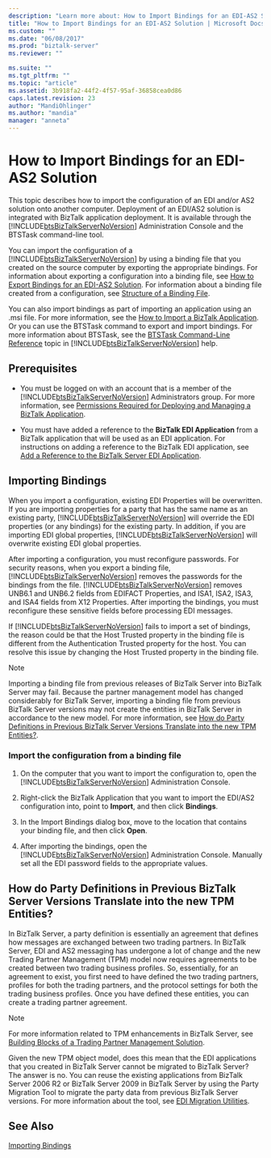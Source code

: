 ```yaml
---
description: "Learn more about: How to Import Bindings for an EDI-AS2 Solution"
title: "How to Import Bindings for an EDI-AS2 Solution | Microsoft Docs"
ms.custom: ""
ms.date: "06/08/2017"
ms.prod: "biztalk-server"
ms.reviewer: ""

ms.suite: ""
ms.tgt_pltfrm: ""
ms.topic: "article"
ms.assetid: 3b918fa2-44f2-4f57-95af-36858cea0d86
caps.latest.revision: 23
author: "MandiOhlinger"
ms.author: "mandia"
manager: "anneta"
---
```

# How to Import Bindings for an EDI-AS2 Solution
This topic describes how to import the configuration of an EDI and/or AS2 solution onto another computer. Deployment of an EDI/AS2 solution is integrated with BizTalk application deployment. It is available through the [!INCLUDE[btsBizTalkServerNoVersion](../includes/btsbiztalkservernoversion-md.md)] Administration Console and the BTSTask command-line tool.  
  
 You can import the configuration of a [!INCLUDE[btsBizTalkServerNoVersion](../includes/btsbiztalkservernoversion-md.md)] by using a binding file that you created on the source computer by exporting the appropriate bindings. For information about exporting a configuration into a binding file, see [How to Export Bindings for an EDI-AS2 Solution](../core/how-to-export-bindings-for-an-edi-as2-solution.md). For information about a binding file created from a configuration, see [Structure of a Binding File](../core/structure-of-a-binding-file.md).  
  
 You can also import bindings as part of importing an application using an .msi file. For more information, see the [How to Import a BizTalk Application](../core/how-to-import-a-biztalk-application.md). Or you can use the BTSTask command to export and import bindings. For more information about BTSTask, see the [BTSTask Command-Line Reference](../core/btstask-command-line-reference.md) topic in [!INCLUDE[btsBizTalkServerNoVersion](../includes/btsbiztalkservernoversion-md.md)] help.  
  
## Prerequisites  
  
- You must be logged on with an account that is a member of the [!INCLUDE[btsBizTalkServerNoVersion](../includes/btsbiztalkservernoversion-md.md)] Administrators group. For more information, see [Permissions Required for Deploying and Managing a BizTalk Application](../core/permissions-required-for-deploying-and-managing-a-biztalk-application.md).  
  
- You must have added a reference to the **BizTalk EDI Application** from a BizTalk application that will be used as an EDI application. For instructions on adding a reference to the BizTalk EDI application, see [Add a Reference to the BizTalk Server EDI Application](step-1-prepare-for-the-edi-interface-developer-tutorial.md#to-add-reference-to-the-biztalk-edi-application).
  
## Importing Bindings  
 When you import a configuration, existing EDI Properties will be overwritten. If you are importing properties for a party that has the same name as an existing party, [!INCLUDE[btsBizTalkServerNoVersion](../includes/btsbiztalkservernoversion-md.md)] will override the EDI properties (or any bindings) for the existing party. In addition, if you are importing EDI global properties, [!INCLUDE[btsBizTalkServerNoVersion](../includes/btsbiztalkservernoversion-md.md)] will overwrite existing EDI global properties.  
  
 After importing a configuration, you must reconfigure passwords. For security reasons, when you export a binding file, [!INCLUDE[btsBizTalkServerNoVersion](../includes/btsbiztalkservernoversion-md.md)] removes the passwords for the bindings from the file. [!INCLUDE[btsBizTalkServerNoVersion](../includes/btsbiztalkservernoversion-md.md)] removes UNB6.1 and UNB6.2 fields from EDIFACT Properties, and ISA1, ISA2, ISA3, and ISA4 fields from X12 Properties. After importing the bindings, you must reconfigure these sensitive fields before processing EDI messages.  
  
 If [!INCLUDE[btsBizTalkServerNoVersion](../includes/btsbiztalkservernoversion-md.md)] fails to import a set of bindings, the reason could be that the Host Trusted property in the binding file is different from the Authentication Trusted property for the host. You can resolve this issue by changing the Host Trusted property in the binding file.  
  
> [!NOTE]
>  Importing a binding file from previous releases of BizTalk Server into BizTalk Server may fail. Because the partner management model has changed considerably for BizTalk Server, importing a binding file from previous BizTalk Server versions may not create the entities in BizTalk Server in accordance to the new model. For more information, see [How do Party Definitions in Previous BizTalk Server Versions Translate into the new TPM Entities?](../core/how-to-import-bindings-for-an-edi-as2-solution.md#BKMK_Party).  
  
### Import the configuration from a binding file  
  
1. On the computer that you want to import the configuration to, open the [!INCLUDE[btsBizTalkServerNoVersion](../includes/btsbiztalkservernoversion-md.md)] Administration Console.  
  
2. Right-click the BizTalk Application that you want to import the EDI/AS2 configuration into, point to **Import**, and then click **Bindings**.  
  
3. In the Import Bindings dialog box, move to the location that contains your binding file, and then click **Open**.  
  
4. After importing the bindings, open the [!INCLUDE[btsBizTalkServerNoVersion](../includes/btsbiztalkservernoversion-md.md)] Administration Console. Manually set all the EDI password fields to the appropriate values.  
  
##  <a name="BKMK_Party"></a> How do Party Definitions in Previous BizTalk Server Versions Translate into the new TPM Entities?  
 In BizTalk Server, a party definition is essentially an agreement that defines how messages are exchanged between two trading partners. In BizTalk Server, EDI and AS2 messaging has undergone a lot of change and the new Trading Partner Management (TPM) model now requires agreements to be created between two trading business profiles. So, essentially, for an agreement to exist, you first need to have defined the two trading partners, profiles for both the trading partners, and the protocol settings for both the trading business profiles. Once you have defined these entities, you can create a trading partner agreement.  
  
> [!NOTE]
>  For more information related to TPM enhancements in BizTalk Server, see [Building Blocks of a Trading Partner Management Solution](../core/building-blocks-of-a-trading-partner-management-solution.md).  
  
 Given the new TPM object model, does this mean that the EDI applications that you created in BizTalk Server cannot be migrated to BizTalk Server? The answer is no. You can reuse the existing applications from BizTalk Server 2006 R2 or BizTalk Server 2009 in BizTalk Server by using the Party Migration Tool to migrate the party data from previous BizTalk Server versions. For more information about the tool, see [EDI Migration Utilities](edi-migration-utilities.md).  
  
## See Also  
 [Importing Bindings](../core/importing-bindings2.md)
